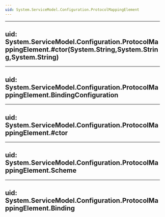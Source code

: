 ```yaml
---
uid: System.ServiceModel.Configuration.ProtocolMappingElement
---
```


---
uid: System.ServiceModel.Configuration.ProtocolMappingElement.#ctor(System.String,System.String,System.String)
---

---
uid: System.ServiceModel.Configuration.ProtocolMappingElement.BindingConfiguration
---

---
uid: System.ServiceModel.Configuration.ProtocolMappingElement.#ctor
---

---
uid: System.ServiceModel.Configuration.ProtocolMappingElement.Scheme
---

---
uid: System.ServiceModel.Configuration.ProtocolMappingElement.Binding
---
